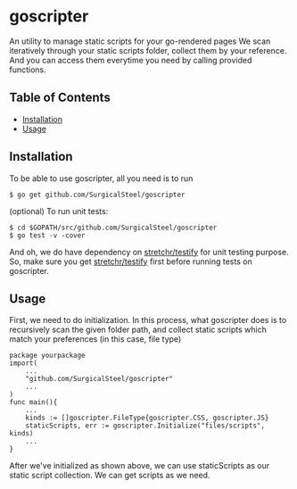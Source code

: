 # goscripter
An utility to manage static scripts for your go-rendered pages
We scan iteratively through your static scripts folder, collect them by your reference. And you can access them everytime you need by calling provided functions.

## Table of Contents

* [Installation](#installation)
* [Usage](#Usage)

## Installation

To be able to use goscripter, all you need is to run

    $ go get github.com/SurgicalSteel/goscripter

(optional) To run unit tests:

    $ cd $GOPATH/src/github.com/SurgicalSteel/goscripter
    $ go test -v -cover

And oh, we do have dependency on [stretchr/testify](https://github.com/stretchr/testify) for unit testing purpose. So, make sure you get [stretchr/testify](https://github.com/stretchr/testify) first before running tests on goscripter.

## Usage
First, we need to do initialization. In this process, what goscripter does is to recursively scan the given folder path, and collect static scripts which match your preferences (in this case, file type)
```
package yourpackage
import(
    ...
    "github.com/SurgicalSteel/goscripter"
    ...
)
func main(){
    ...
    kinds := []goscripter.FileType{goscripter.CSS, goscripter.JS}
    staticScripts, err := goscripter.Initialize("files/scripts", kinds)
    ...
}
```

After we've initialized as shown above, we can use staticScripts as our static script collection. We can get scripts as we need.
